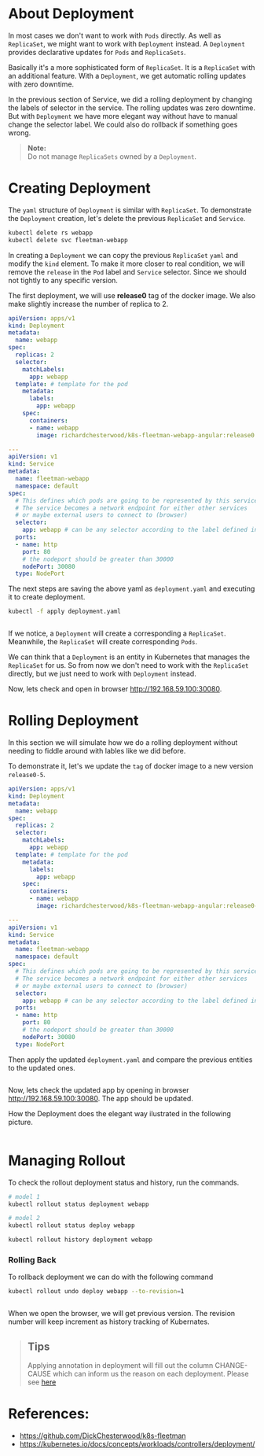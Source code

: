 # About Deployment
In most cases we don't want to work with <code>Pods</code> directly. As well as <code>ReplicaSet</code>, we might want to work with <code>Deployment</code> instead. A <code>Deployment</code> provides declarative updates for <code>Pods</code> and <code>ReplicaSets</code>. 

Basically it's a more sophisticated form of <code>ReplicaSet</code>. It is a <code>ReplicaSet</code> with an additional feature. With a <code>Deployment</code>, we get automatic rolling updates with zero downtime.

In the previous section of Service, we did a rolling deployment by changing the labels of selector in the service. The rolling updates was zero downtime. But with <code>Deployment</code> we have more elegant way without have to manual change the selector label. We could also do rollback if something goes wrong.

> **Note:** <br/>
> Do not manage <code>ReplicaSets</code> owned by a <code>Deployment</code>. 

# Creating Deployment

The <code>yaml</code> structure of <code>Deployment</code> is similar with <code>ReplicaSet</code>. To demonstrate the <code>Deployment</code> creation, let's delete the previous <code>ReplicaSet</code> and <code>Service</code>.

``` bash
kubectl delete rs webapp
kubectl delete svc fleetman-webapp
```

In creating a <code>Deployment</code> we can copy the previous <code>ReplicaSet</code> <code>yaml</code> and modify the <code>kind</code> element. To make it more closer to real condition, we will remove the <code>release</code> in the <code>Pod</code> label and <code>Service</code> selector. Since we should not tightly to any specific version.

The first deployment, we will use **release0** tag of the docker image. We also make slightly increase the number of replica to 2.

``` yaml
apiVersion: apps/v1
kind: Deployment
metadata:
  name: webapp
spec:
  replicas: 2
  selector:
    matchLabels:
      app: webapp
  template: # template for the pod
    metadata:
      labels:
        app: webapp
    spec:
      containers:
      - name: webapp
        image: richardchesterwood/k8s-fleetman-webapp-angular:release0

---
apiVersion: v1
kind: Service
metadata:
  name: fleetman-webapp
  namespace: default
spec:
  # This defines which pods are going to be represented by this service
  # The service becomes a network endpoint for either other services
  # or maybe external users to connect to (browser)
  selector:
    app: webapp # can be any selector according to the label defined in pod ex: myapp:webapp
  ports:
  - name: http
    port: 80
    # the nodeport should be greater than 30000
    nodePort: 30080 
  type: NodePort

```

The next steps are saving the above yaml as <code>deployment.yaml</code> and executing it to create deployment.
``` bash
kubectl -f apply deployment.yaml
```

<img src="images/check-deployment.png" alt=""/>

If we notice, a <code>Deployment</code> will create a corresponding a <code>ReplicaSet</code>. Meanwhile, the <code>ReplicaSet</code> will create corresponding <code>Pods</code>. 

We can think that a <code>Deployment</code> is an entity in Kubernetes that manages the <code>ReplicaSet</code> for us. So from now we don't need to work with the <code>ReplicaSet</code> directly, but we just need to work with <code>Deployment</code> instead.

Now, lets check and open in browser http://192.168.59.100:30080.


# Rolling Deployment
In this section we will simulate how we do a rolling deployment without needing to fiddle around with lables like we did before.

To demonstrate it, let's we update the <code>tag</code> of docker image to a new version <code>release0-5</code>.


``` yaml
apiVersion: apps/v1
kind: Deployment
metadata:
  name: webapp
spec:
  replicas: 2
  selector:
    matchLabels:
      app: webapp
  template: # template for the pod
    metadata:
      labels:
        app: webapp
    spec:
      containers:
      - name: webapp
        image: richardchesterwood/k8s-fleetman-webapp-angular:release0-5

---
apiVersion: v1
kind: Service
metadata:
  name: fleetman-webapp
  namespace: default
spec:
  # This defines which pods are going to be represented by this service
  # The service becomes a network endpoint for either other services
  # or maybe external users to connect to (browser)
  selector:
    app: webapp # can be any selector according to the label defined in pod ex: myapp:webapp
  ports:
  - name: http
    port: 80
    # the nodeport should be greater than 30000
    nodePort: 30080 
  type: NodePort

```
Then apply the updated <code>deployment.yaml</code> and compare the previous entities to the updated ones.

<img src="images/update-deployment.png" alt=""/>

Now, lets check the updated app by opening in browser http://192.168.59.100:30080. The app should be updated.

How the Deployment does the elegant way ilustrated in the following picture.

<img src="images/how-deployment-work.png" alt=""/>

# Managing Rollout

To check the rollout deployment status and history, run the commands.

``` bash
# model 1
kubectl rollout status deployment webapp

# model 2
kubectl rollout status deploy webapp

kubectl rollout history deployment webapp
```

### Rolling Back
To rollback deployment we can do with the following command

``` bash
kubectl rollout undo deploy webapp --to-revision=1
```

<img src="images/deployment-history-rollback.png" alt=""/>


When we open the browser, we will get previous version. The revision number will keep increment as history tracking of Kubernates.

> ## Tips
> Applying annotation in deployment will fill out the column CHANGE-CAUSE which can inform us the reason on each deployment. Please see [here](https://kubernetes.io/docs/concepts/workloads/controllers/deployment/)

# References:
- https://github.com/DickChesterwood/k8s-fleetman
- https://kubernetes.io/docs/concepts/workloads/controllers/deployment/